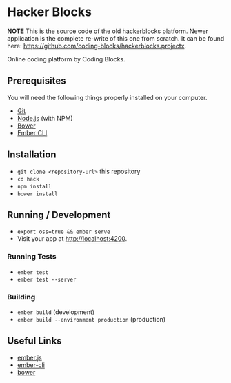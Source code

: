 # Hacker Blocks

**NOTE** 
This is the source code of the old hackerblocks platform. Newer application is the complete re-write of this one from scratch. It can be found here: https://github.com/coding-blocks/hackerblocks.projectx. 


Online coding platform by Coding Blocks.

## Prerequisites

You will need the following things properly installed on your computer.

* [Git](https://git-scm.com/)
* [Node.js](https://nodejs.org/) (with NPM)
* [Bower](https://bower.io/)
* [Ember CLI](https://ember-cli.com/)

## Installation

* `git clone <repository-url>` this repository
* `cd hack`
* `npm install`
* `bower install`

## Running / Development

* `export oss=true && ember serve`
* Visit your app at [http://localhost:4200](http://localhost:4200).

### Running Tests

* `ember test`
* `ember test --server`

### Building

* `ember build` (development)
* `ember build --environment production` (production)

## Useful Links

* [ember.js](http://emberjs.com/)
* [ember-cli](https://ember-cli.com/)
* [bower](https://bower.io)
